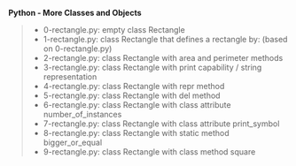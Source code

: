 **Python - More Classes and Objects**
>
> * 0-rectangle.py: empty class Rectangle
> * 1-rectangle.py: class Rectangle that defines a rectangle by: (based on 0-rectangle.py)
> * 2-rectangle.py: class Rectangle with area and perimeter methods
> * 3-rectangle.py: class Rectangle with print capability / string representation
> * 4-rectangle.py: class Rectangle with repr method
> * 5-rectangle.py: class Rectangle with del method
> * 6-rectangle.py: class Rectangle with class attribute number_of_instances
> * 7-rectangle.py: class Rectangle with class attribute print_symbol
> * 8-rectangle.py: class Rectangle with static method bigger_or_equal
> * 9-rectangle.py: class Rectangle with class method square
    
